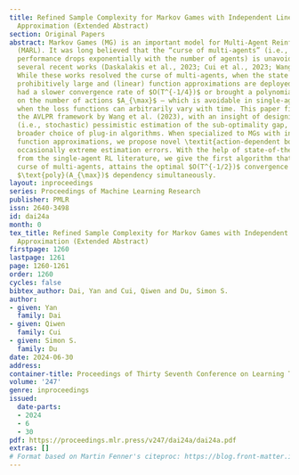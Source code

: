 ```yaml
---
title: Refined Sample Complexity for Markov Games with Independent Linear Function
  Approximation (Extended Abstract)
section: Original Papers
abstract: Markov Games (MG) is an important model for Multi-Agent Reinforcement Learning
  (MARL). It was long believed that the “curse of multi-agents” (i.e., the algorithmic
  performance drops exponentially with the number of agents) is unavoidable until
  several recent works (Daskalakis et al., 2023; Cui et al., 2023; Wang et al., 2023).
  While these works resolved the curse of multi-agents, when the state spaces are
  prohibitively large and (linear) function approximations are deployed, they either
  had a slower convergence rate of $O(T^{-1/4})$ or brought a polynomial dependency
  on the number of actions $A_{\max}$ – which is avoidable in single-agent cases even
  when the loss functions can arbitrarily vary with time. This paper first refines
  the AVLPR framework by Wang et al. (2023), with an insight of designing \textit{data-dependent}
  (i.e., stochastic) pessimistic estimation of the sub-optimality gap, allowing a
  broader choice of plug-in algorithms. When specialized to MGs with independent linear
  function approximations, we propose novel \textit{action-dependent bonuses} to cover
  occasionally extreme estimation errors. With the help of state-of-the-art techniques
  from the single-agent RL literature, we give the first algorithm that tackles the
  curse of multi-agents, attains the optimal $O(T^{-1/2})$ convergence rate, and avoids
  $\text{poly}(A_{\max})$ dependency simultaneously.
layout: inproceedings
series: Proceedings of Machine Learning Research
publisher: PMLR
issn: 2640-3498
id: dai24a
month: 0
tex_title: Refined Sample Complexity for Markov Games with Independent Linear Function
  Approximation (Extended Abstract)
firstpage: 1260
lastpage: 1261
page: 1260-1261
order: 1260
cycles: false
bibtex_author: Dai, Yan and Cui, Qiwen and Du, Simon S.
author:
- given: Yan
  family: Dai
- given: Qiwen
  family: Cui
- given: Simon S.
  family: Du
date: 2024-06-30
address:
container-title: Proceedings of Thirty Seventh Conference on Learning Theory
volume: '247'
genre: inproceedings
issued:
  date-parts:
  - 2024
  - 6
  - 30
pdf: https://proceedings.mlr.press/v247/dai24a/dai24a.pdf
extras: []
# Format based on Martin Fenner's citeproc: https://blog.front-matter.io/posts/citeproc-yaml-for-bibliographies/
---
```

